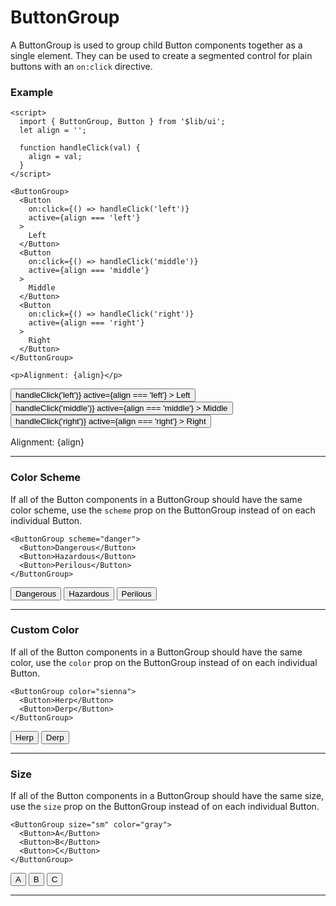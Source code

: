 <script>
	import { ButtonGroup, Button } from '$lib/ui';
  import Tables from './Tables.svelte';

  let name = '';
  let align = undefined;

  function handleClick(val) {
    align = val;
  }
</script>

# ButtonGroup

A ButtonGroup is used to group child Button components together as a single element. They can be used to create a
segmented control for plain buttons with an `on:click` directive.

### Example

```svelte
<script>
  import { ButtonGroup, Button } from '$lib/ui';
  let align = '';

  function handleClick(val) {
    align = val;
  }
</script>

<ButtonGroup>
  <Button
    on:click={() => handleClick('left')}
    active={align === 'left'}
  >
    Left
  </Button>
  <Button
    on:click={() => handleClick('middle')}
    active={align === 'middle'}
  >
    Middle
  </Button>
  <Button
    on:click={() => handleClick('right')}
    active={align === 'right'}
  >
    Right
  </Button>
</ButtonGroup>

<p>Alignment: {align}</p>
```
<ButtonGroup>
  <Button
    on:click={() => handleClick('left')}
    active={align === 'left'}
  >
    Left
  </Button>
  <Button
    on:click={() => handleClick('middle')}
    active={align === 'middle'}
  >
    Middle
  </Button>
  <Button
    on:click={() => handleClick('right')}
    active={align === 'right'}
  >
    Right
  </Button>
</ButtonGroup>

<p>Alignment: {align}</p>

---

### Color Scheme

If all of the Button components in a ButtonGroup should have the same color scheme, use the `scheme` prop on the
ButtonGroup instead of on each individual Button.

```svelte
<ButtonGroup scheme="danger">
  <Button>Dangerous</Button>
  <Button>Hazardous</Button>
  <Button>Perilous</Button>
</ButtonGroup>
```
<ButtonGroup scheme="danger">
  <Button>Dangerous</Button>
  <Button>Hazardous</Button>
  <Button>Perilous</Button>
</ButtonGroup>

---

### Custom Color

If all of the Button components in a ButtonGroup should have the same color, use the `color` prop on the
ButtonGroup instead of on each individual Button.


```svelte
<ButtonGroup color="sienna">
  <Button>Herp</Button>
  <Button>Derp</Button>
</ButtonGroup>
```
<ButtonGroup color="sienna">
  <Button>Herp</Button>
  <Button>Derp</Button>
</ButtonGroup>

---

### Size

If all of the Button components in a ButtonGroup should have the same size, use the `size` prop on the
ButtonGroup instead of on each individual Button.

```svelte
<ButtonGroup size="sm" color="gray">
  <Button>A</Button>
  <Button>B</Button>
  <Button>C</Button>
</ButtonGroup>
```
<ButtonGroup size="sm" color="gray">
  <Button>A</Button>
  <Button>B</Button>
  <Button>C</Button>
</ButtonGroup>

---

<Tables />